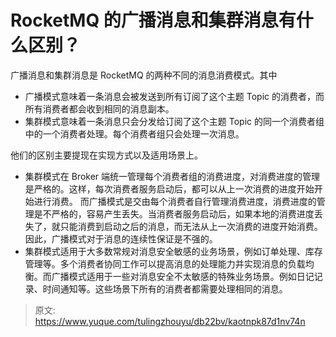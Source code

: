 # RocketMQ 的广播消息和集群消息有什么区别？

广播消息和集群消息是 RocketMQ 的两种不同的消息消费模式。其中

+ 广播模式意味着一条消息会被发送到所有订阅了这个主题 Topic 的消费者，而所有消费者都会收到相同的消息副本。
+ 集群模式意味着一条消息只会分发给订阅了这个主题 Topic 的同一个消费者组中的一个消费者处理。每个消费者组只会处理一次消息。

他们的区别主要提现在实现方式以及适用场景上。

+ 集群模式在 Broker 端统一管理每个消费者组的消费进度，对消费进度的管理是严格的。这样，每次消费者服务启动后，都可以从上一次消费的进度开始开始进行消费。 而广播模式是交由每个消费者自行管理消费进度，消费进度的管理是不严格的，容易产生丢失。当消费者服务启动后，如果本地的消费进度丢失了，就只能消费到启动之后的消息，而无法从上一次消费的进度开始消费。因此，广播模式对于消息的连续性保证是不强的。
+ 集群模式适用于大多数常规对消息安全敏感的业务场景，例如订单处理、库存管理等。多个消费者协同工作可以提高消息的处理能力并实现消息的负载均衡。而广播模式适用于一些对消息安全不太敏感的特殊业务场景。例如日记记录、时间通知等。这些场景下所有的消费者都需要处理相同的消息。





> 原文: <https://www.yuque.com/tulingzhouyu/db22bv/kaotnpk87d1nv74n>